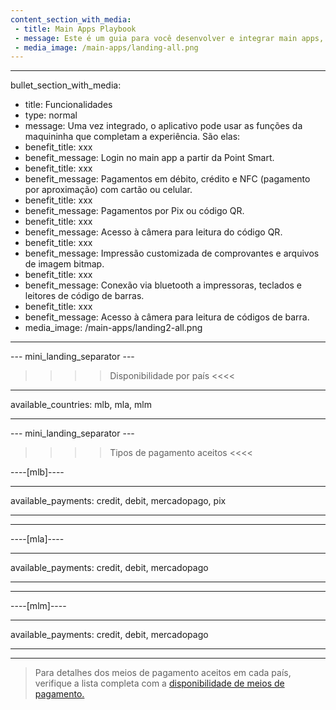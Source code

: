 ```yaml
---
content_section_with_media: 
 - title: Main Apps Playbook
 - message: Este é um guia para você desenvolver e integrar main apps, aplicativos de gestão de negócio que podem ser integrados à Point Smart. Navegue pelo menu lateral para encontrar os processos, requisitos e direcionamentos, da ficha técnica da maquininha à distribuição da solução. O material está em constante evolução, com novos conteúdos sendo incluídos.
 - media_image: /main-apps/landing-all.png
---
```


---
bullet_section_with_media: 
 - title: Funcionalidades
 - type: normal
 - message: Uma vez integrado, o aplicativo pode usar as funções da maquininha que completam a experiência. São elas:
 - benefit_title: xxx
 - benefit_message: Login no main app a partir da Point Smart.
 - benefit_title: xxx
 - benefit_message: Pagamentos em débito, crédito e NFC (pagamento por aproximação) com cartão ou celular.
 - benefit_title: xxx
 - benefit_message: Pagamentos por Pix ou código QR.
 - benefit_title: xxx
 - benefit_message: Acesso à câmera para leitura do código QR.
 - benefit_title: xxx
 - benefit_message: Impressão customizada de comprovantes e arquivos de imagem bitmap.
 - benefit_title: xxx
 - benefit_message: Conexão via bluetooth a impressoras, teclados e leitores de código de barras.
 - benefit_title: xxx
 - benefit_message: Acesso à câmera para leitura de códigos de barra.
 - media_image: /main-apps/landing2-all.png
---

--- mini_landing_separator ---

>>>> Disponibilidade por país <<<<
---
available_countries: mlb, mla, mlm

---

--- mini_landing_separator ---

>>>> Tipos de pagamento aceitos <<<<

----[mlb]----

---
available_payments: credit, debit, mercadopago, pix

---
------------
----[mla]---- 

---
available_payments: credit, debit, mercadopago

---
------------
----[mlm]---- 

---
available_payments: credit, debit, mercadopago

---
------------

> Para detalhes dos meios de pagamento aceitos em cada país, verifique a lista completa com a [disponibilidade de meios de pagamento.](/developers/pt/docs/sales-processing/payment-methods)